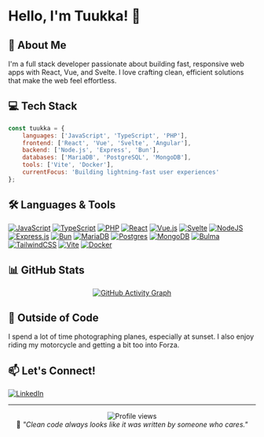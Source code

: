 # Hello, I'm Tuukka! 🖖 

## 🚀 About Me
I'm a full stack developer passionate about building fast, responsive web apps with React, Vue, and Svelte. I love crafting clean, efficient solutions that make the web feel effortless.

## 💻 Tech Stack
```javascript
const tuukka = {
    languages: ['JavaScript', 'TypeScript', 'PHP'],
    frontend: ['React', 'Vue', 'Svelte', 'Angular'],
    backend: ['Node.js', 'Express', 'Bun'],
    databases: ['MariaDB', 'PostgreSQL', 'MongoDB'],
    tools: ['Vite', 'Docker'],
    currentFocus: 'Building lightning-fast user experiences'
};
```

## 🛠️ Languages & Tools
[![JavaScript](https://img.shields.io/badge/javascript-%23323330.svg?style=for-the-badge&logo=javascript&logoColor=%23F7DF1E)](https://developer.mozilla.org/en-US/docs/Web/JavaScript)
[![TypeScript](https://img.shields.io/badge/typescript-%23007ACC.svg?style=for-the-badge&logo=typescript&logoColor=white)](https://www.typescriptlang.org/)
[![PHP](https://img.shields.io/badge/php-%23777BB4.svg?style=for-the-badge&logo=php&logoColor=white)](https://www.php.net/)
[![React](https://img.shields.io/badge/react-%2320232a.svg?style=for-the-badge&logo=react&logoColor=%2361DAFB)](https://reactjs.org/)
[![Vue.js](https://img.shields.io/badge/vuejs-%2335495e.svg?style=for-the-badge&logo=vuedotjs&logoColor=%234FC08D)](https://vuejs.org/)
[![Svelte](https://img.shields.io/badge/svelte-%23f1413d.svg?style=for-the-badge&logo=svelte&logoColor=white)](https://svelte.dev/)
[![NodeJS](https://img.shields.io/badge/node.js-6DA55F?style=for-the-badge&logo=node.js&logoColor=white)](https://nodejs.org/)
[![Express.js](https://img.shields.io/badge/express.js-%23404d59.svg?style=for-the-badge&logo=express&logoColor=%2361DAFB)](https://expressjs.com/)
[![Bun](https://img.shields.io/badge/Bun-%23000000.svg?style=for-the-badge&logo=bun&logoColor=white)](https://bun.sh/)
[![MariaDB](https://img.shields.io/badge/MariaDB-003545?style=for-the-badge&logo=mariadb&logoColor=white)](https://mariadb.org/)
[![Postgres](https://img.shields.io/badge/postgres-%23316192.svg?style=for-the-badge&logo=postgresql&logoColor=white)](https://www.postgresql.org/)
[![MongoDB](https://img.shields.io/badge/MongoDB-%234ea94b.svg?style=for-the-badge&logo=mongodb&logoColor=white)](https://www.mongodb.com/)
[![Bulma](https://img.shields.io/badge/bulma-00D0B1?style=for-the-badge&logo=bulma&logoColor=white)](https://bulma.io/)
[![TailwindCSS](https://img.shields.io/badge/tailwindcss-%2338B2AC.svg?style=for-the-badge&logo=tailwind-css&logoColor=white)](https://tailwindcss.com/)
[![Vite](https://img.shields.io/badge/vite-%23646CFF.svg?style=for-the-badge&logo=vite&logoColor=white)](https://vitejs.dev/)
[![Docker](https://img.shields.io/badge/docker-%230db7ed.svg?style=for-the-badge&logo=docker&logoColor=white)](https://www.docker.com/)

## 📊 GitHub Stats
<div align="center">
  
[![GitHub Activity Graph](https://github-readme-activity-graph.vercel.app/graph?username=tuuchen&theme=react-dark)](https://github.com/ashutosh00710/github-readme-activity-graph)

</div>

## 🎯 Outside of Code
I spend a lot of time photographing planes, especially at sunset. I also enjoy riding my motorcycle and getting a bit too into Forza.

## 📫 Let's Connect!
[![LinkedIn](https://img.shields.io/badge/LinkedIn-%230077B5.svg?style=for-the-badge&logo=linkedin&logoColor=white)](https://fi.linkedin.com/in/tuuchen)

---
<div align="center">
  <img src="https://komarev.com/ghpvc/?username=tuuchen&color=blueviolet&style=flat-square&label=Profile+Views" alt="Profile views" />
</div>

<div align="center">
  💭 <i>"Clean code always looks like it was written by someone who cares."</i>
</div>
